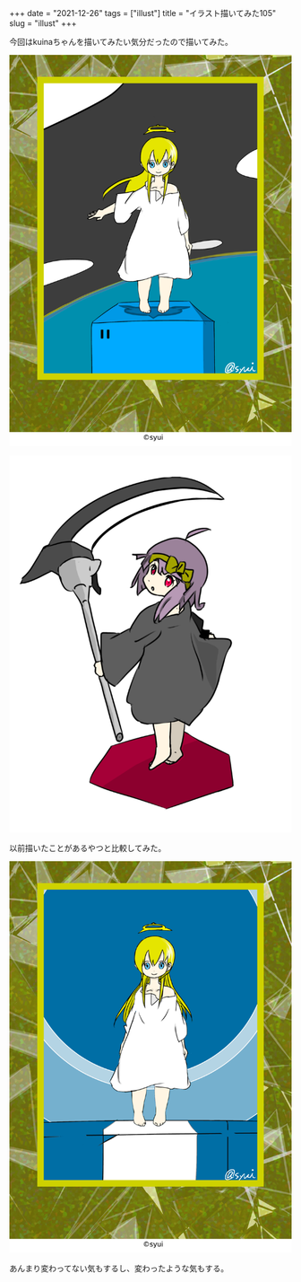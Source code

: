 +++
date = "2021-12-26"
tags = ["illust"]
title = "イラスト描いてみた105"
slug = "illust"
+++

今回はkuinaちゃんを描いてみたい気分だったので描いてみた。

![](/img/yui_105.png)

![](/img/game/c_kuina.png)

以前描いたことがあるやつと比較してみた。

![](/img/yui_35.png)

あんまり変わってない気もするし、変わったような気もする。
